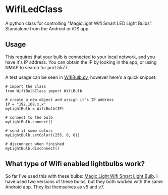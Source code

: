 # WifiLedClass
A python class for controlling "MagicLight Wifi Smart LED Light Bulbs". Standalone from the Android or iOS app.

## Usage
This requires that your bulb is connected to your local network, and you have it's IP address. You can obtain the IP by looking in the app, or using NMAP to search for port 5577.

A test usage can be seen in [WifiBulb.py](WifiLight/WifiBulb.py), however here's a quick snippet:
```
# import the class
from WifiBulbClass import WifiBulb

# create a new object and assign it's IP address
IP = "192.168.x.x"
myLightBulb = WifiBulb(IP)

# connect to the bulb
myLightBulb.connect()

# send it some colors
myLightBulb.setColor((255, 0, 0))

# disconnect when finished
myLightBulb.disconnect()
```

## What type of Wifi enabled lightbulbs work?
So far I've used this with these bulbs: [Magic Light Wifi Smart Light Bulb](https://www.amazon.com/MagicLight-WiFi-Smart-Light-Bulb/dp/B00SIDVZSW).
I have used two versions of these bulbs, but they both worked with the same Android app. They list themselves as v5 and v7.
